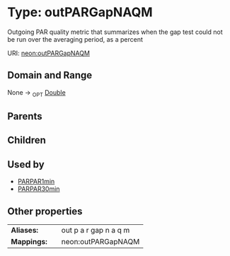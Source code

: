
# Type: outPARGapNAQM


Outgoing PAR quality metric that summarizes when the gap test could not be run over the averaging period, as a percent

URI: [neon:outPARGapNAQM](https://data.neonscience.org/outPARGapNAQM)


## Domain and Range

None ->  <sub>OPT</sub> [Double](types/Double.md)

## Parents


## Children


## Used by

 * [PARPAR1min](PARPAR1min.md)
 * [PARPAR30min](PARPAR30min.md)

## Other properties

|  |  |  |
| --- | --- | --- |
| **Aliases:** | | out p a r gap n a q m |
| **Mappings:** | | neon:outPARGapNAQM |

